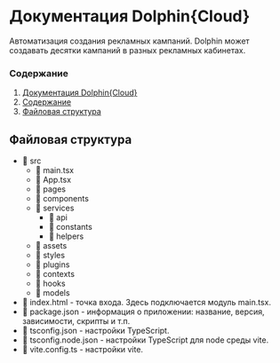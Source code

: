 # Документация Dolphin{Cloud}
Автоматизация создания рекламных кампаний. Dolphin может создавать десятки кампаний в разных рекламных кабинетах.

### Содержание
1. [Документация Dolphin{Cloud}](#документация-dolphincloud)
2. [Содержание](#содержание)
3. [Файловая структура](#файловая-структура)

## Файловая структура
- :file_folder: src
  - :page_facing_up: main.tsx
  - :page_facing_up: App.tsx 
  - :file_folder: pages
  - :file_folder: components
  - :file_folder: services
    - :file_folder: api
    - :file_folder: constants
    - :file_folder: helpers
  - :file_folder: assets
  - :file_folder: styles
  - :file_folder: plugins
  - :file_folder: contexts
  - :file_folder: hooks
  - :file_folder: models
- :page_facing_up: index.html - точка входа. Здесь подключается модуль main.tsx.
- :page_facing_up: package.json - информация о приложении: название, версия, зависимости, скрипты и т.п. 
- :page_facing_up: tsconfig.json - настройки TypeScript. 
- :page_facing_up: tsconfig.node.json - настройки TypeScript для node среды vite. 
- :page_facing_up: vite.config.ts - настройки vite.

